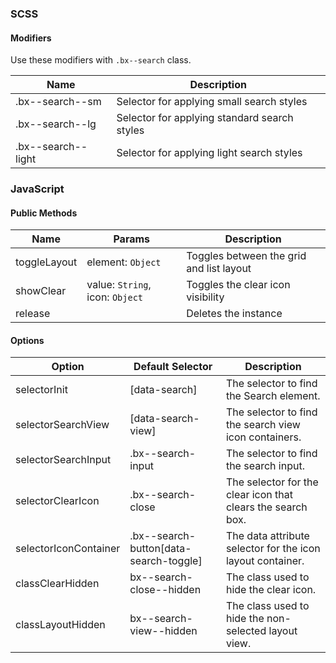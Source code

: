 ### SCSS

#### Modifiers

Use these modifiers with `.bx--search` class.

| Name               | Description                                  |
| ------------------ | -------------------------------------------- |
| .bx--search--sm    | Selector for applying small search styles    |
| .bx--search--lg    | Selector for applying standard search styles |
| .bx--search--light | Selector for applying light search styles    |

### JavaScript

#### Public Methods

| Name         | Params                          | Description                              |
| ------------ | ------------------------------- | ---------------------------------------- |
| toggleLayout | element: `Object`               | Toggles between the grid and list layout |
| showClear    | value: `String`, icon: `Object` | Toggles the clear icon visibility        |
| release      |                                 | Deletes the instance                     |

#### Options

| Option                | Default Selector                       | Description                                                 |
| --------------------- | -------------------------------------- | ----------------------------------------------------------- |
| selectorInit          | [data-search]                          | The selector to find the Search element.                    |
| selectorSearchView    | [data-search-view]                     | The selector to find the search view icon containers.       |
| selectorSearchInput   | .bx--search-input                      | The selector to find the search input.                      |
| selectorClearIcon     | .bx--search-close                      | The selector for the clear icon that clears the search box. |
| selectorIconContainer | .bx--search-button[data-search-toggle] | The data attribute selector for the icon layout container.  |
| classClearHidden      | bx--search-close--hidden               | The class used to hide the clear icon.                      |
| classLayoutHidden     | bx--search-view--hidden                | The class used to hide the non-selected layout view.        |
